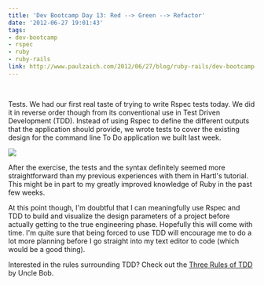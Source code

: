 ```yaml
---
title: 'Dev Bootcamp Day 13: Red --> Green --> Refactor'
date: '2012-06-27 19:01:43'
tags:
- dev-bootcamp
- rspec
- ruby
- ruby-rails
link: http://www.paulzaich.com/2012/06/27/blog/ruby-rails/dev-bootcamp-day-13-red-green-refactor/
---
```


 

Tests. We had our first real taste of trying to write Rspec tests today. We did it in reverse order though from its conventional use in Test Driven Development (TDD). Instead of using Rspec to define the different outputs that the application should provide, we wrote tests to cover the existing design for the command line To Do application we built last week.


![](http://www.paulzaich.com/wp-content/uploads/2012/06/rspec-dots-560x56.png)

After the exercise, the tests and the syntax definitely seemed more straightforward than my previous experiences with them in Hartl's tutorial. This might be in part to my greatly improved knowledge of Ruby in the past few weeks.

At this point though, I'm doubtful that I can meaningfully use Rspec and TDD to build and visualize the design parameters of a project before actually getting to the true engineering phase. Hopefully this will come with time. I'm quite sure that being forced to use TDD will encourage me to do a lot more planning before I go straight into my text editor to code (which would be a good thing).

Interested in the rules surrounding TDD? Check out the 
[Three Rules of TDD](http://butunclebob.com/ArticleS.UncleBob.TheThreeRulesOfTdd) by Uncle Bob.

